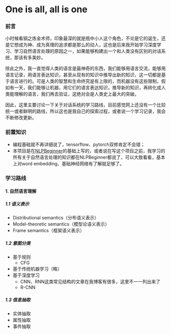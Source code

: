 # One is all, all is one
### 前言

小时候看钢之炼金术师，印象最深的就是瓶中小人这个角色，不论是它的诞生，还是它想成为神、成为真理的追求都是那么的动人，这也是后来我开始学习深度学习、学习自然语言处理的原因之一，如果能够构建出一个和人类没有区别的对话系统，那该有多美妙。

除此之外，我一直觉得人类的语言是最神奇的东西，我们能够用语言交流，能够用语言记录，用语言表达知识，甚至从现有的知识中推导出新的知识，这一切都是基于语言进行的。可是人类的智慧和生命终究是有上限的，而机器没有这些限制，假如有一天，我们能够让机器，用它们的语言表达知识，推导新的知识，再转化成人类能理解的语言，我们再去验证，这绝对会是人类史上最大的突破。

因此，这里主要讨论一下关于对话系统的学习路线，目前感觉网上还没有一个比较统一或者鲜明的路线，所以这也是我自己的探索过程，或者说一个学习记录，我会不断修改更新。



### 前置知识

* 编程基础就不再详细说了，tensorflow、pytorch双修肯定不会错；
* 本项目是在[NLPBeginner]("https://github.com/JesseYule/NLPBeginner")的基础上写的，或者说在写这个项目之前，我学习的所有关于自然语言处理的知识都在NLPBeginner都说了，可以大致看看，基本上对word embedding、基础神经网络有了解就足够了。



### 学习路线

#### 1. 自然语言理解

##### 1.1 语义表示

* Distributional semantics（分布语义表示）
* Model-theoretic semantics（模型论语义表示）
* Frame semantics（框架语义表示）

##### 1.2 意图分类

* 基于规则
  * CFG
* 基于传统机器学习（略）
* 基于深度学习
  * CNN、RNN这类常见结构的文章在我博客有很多，这里不一一列出来了
  * R-CNN

##### 1.3 信息抽取

* 实体抽取
* 属性抽取
* 事件抽取
